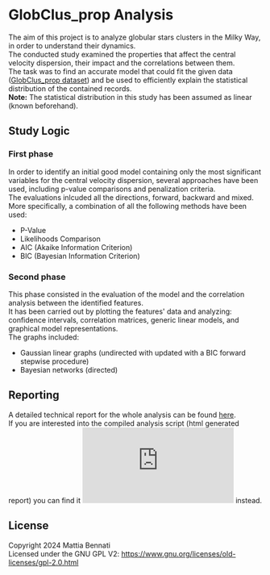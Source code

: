 # GlobClus_prop Analysis

The aim of this project is to analyze globular stars clusters in the Milky Way, in order to understand their dynamics.  
The conducted study examined the properties that affect the central velocity dispersion, their impact and the correlations between them.  
The task was to find an accurate model that could fit the given data ([GlobClus_prop dataset](https://search.r-project.org/CRAN/refmans/astrodatR/html/GlobClus_prop.html))
and be used to efficiently explain the statistical distribution of the contained records.  
**Note:** The statistical distribution in this study has been assumed as linear (known beforehand).

## Study Logic
### First phase
In order to identify an initial good model containing only the most significant variables for the central velocity dispersion, several approaches have been used,
including p-value comparisons and penalization criteria.  
The evaluations inlcuded all the directions, forward, backward and mixed.  
More specifically, a combination of all the following methods have been used:
- P-Value
- Likelihoods Comparison
- AIC (Akaike Information Criterion)
- BIC (Bayesian Information Criterion)

### Second phase
This phase consisted in the evaluation of the model and the correlation analysis between the identified features.  
It has been carried out by plotting the features' data and analyzing: confidence intervals, correlation matrices, generic linear models, and graphical model representations.  
The graphs included:
- Gaussian linear graphs (undirected with updated with a BIC forward stepwise procedure)
- Bayesian networks (directed)

## Reporting
A detailed technical report for the whole analysis can be found [here](https://github.com/Scrayil/GlobClus_prop-Analysis/blob/6d9da4a8c89307bd71ca7926ca1cd14437a27544/report/Globular%20Stars%20Clusters%20-%20Technical%20Report.pdf).  
If you are interested into the compiled analysis script (html generated report) you can find it ![here](https://Scrayil.github.io/GlobClus_prop-Analysis/model_analysis.html) instead.

## License
Copyright 2024 Mattia Bennati  
Licensed under the GNU GPL V2: https://www.gnu.org/licenses/old-licenses/gpl-2.0.html
